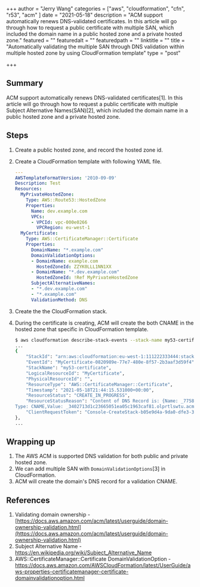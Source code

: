 +++
author = "Jerry Wang"
categories = ["aws", "cloudformation", "cfn", "r53", "acm" ]
date = "2021-05-18"
description = "ACM support automatically renews DNS-validated certificates. In this article will go through how to request a public certificate with multiple SAN, which included the domain name in a public hosted zone and a private hosted zone."
featured = ""
featuredalt = ""
featuredpath = ""
linktitle = ""
title = "Automatically validating the multiple SAN through DNS validation within multiple hosted zone by using CloudFormation template"
type = "post"

+++

## Summary

ACM support automatically renews DNS-validated certificates[1]. In this article will go through how to request a public certificate with multiple Subject Alternative Names(SAN)[2], which included the domain name in a public hosted zone and a private hosted zone.

## Steps

1. Create a public hosted zone, and record the hosted zone id.
2. Create a CloudFormation template with following YAML file.

    ```yaml
    ---
    AWSTemplateFormatVersion: '2010-09-09'
    Description: Test
    Resources:
      MyPrivateHostedZone:
        Type: AWS::Route53::HostedZone
        Properties:
          Name: dev.example.com
          VPCs:
          - VPCId: vpc-000e0266
            VPCRegion: eu-west-1
      MyCertificate:
        Type: AWS::CertificateManager::Certificate
        Properties:
          DomainName: "*.example.com"
          DomainValidationOptions:
          - DomainName: example.com
            HostedZoneId: ZZYK0LLL1NN1XX
          - DomainName: "*.dev.example.com"
            HostedZoneId: !Ref MyPrivateHostedZone
          SubjectAlternativeNames:
          - "*.dev.example.com"
          - "*.example.com"
          ValidationMethod: DNS
    ```

3. Create the the CloudFormation stack.
4. During the certificate is creating, ACM will create the both CNAME in the hosted zone that specific in CloudFormation template.

    ```bash
    $ aws cloudformation describe-stack-events --stack-name my53-certificate
    ...
    {
        "StackId": "arn:aws:cloudformation:eu-west-1:111222333444:stack/ttttteeset/eb245330-b821-11eb-89af-061b29697291",
        "EventId": "MyCertificate-0820989e-77e7-480e-8f57-2b3aaf3d59f4",
        "StackName": "my53-certificate",
        "LogicalResourceId": "MyCertificate",
        "PhysicalResourceId": "",
        "ResourceType": "AWS::CertificateManager::Certificate",
        "Timestamp": "2021-05-18T21:44:15.531000+00:00",
        "ResourceStatus": "CREATE_IN_PROGRESS",
        "ResourceStatusReason": "Content of DNS Record is: {Name: _7758ffb3838c6cf7c3ec68de36d03fe0.example.com.,
    Type: CNAME,Value: _3402713d1c23665051ea05c1963caf81.olprtlswtu.acm-validations.aws.}",
        "ClientRequestToken": "Console-CreateStack-b05e9d4a-9da0-dfe3-387c-4890b84060c2"
    },
    ...
    ```

## Wrapping up

1. The AWS ACM is supported DNS validation for both public and private hosted zone.
2. We can add multiple SAN with `DomainValidationOptions`[3] in CloudFormation.
3. ACM will create the domain's DNS record for a validation CNAME.


## References

1. Validating domain ownership - [https://docs.aws.amazon.com/acm/latest/userguide/domain-ownership-validation.html](https://docs.aws.amazon.com/acm/latest/userguide/domain-ownership-validation.html)
2. Subject Alternative Name - https://en.wikipedia.org/wiki/Subject_Alternative_Name
3. AWS::CertificateManager::Certificate DomainValidationOption - https://docs.aws.amazon.com/AWSCloudFormation/latest/UserGuide/aws-properties-certificatemanager-certificate-domainvalidationoption.html